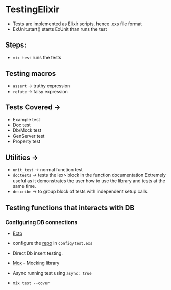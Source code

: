 # TestingElixir

- Tests are implemented as Elixir scripts, hence .exs file format
- ExUnit.start() starts ExUnit than runs the test

## Steps:
- `mix test` runs the tests

## Testing macros
- `assert` -> truthy expression
- `refute` -> falsy expression

## Tests Covered -> 
- Example test
- Doc test
- Db/Mock test
- GenServer test
- Property test

## Utilities ->
- `unit_test` -> normal function test
- `doctests` -> tests the iex> block in the function documentation
  Extremely useful as it demonstrates the user how to use the library and tests at the same time.
- `describe` -> to group block of tests with independent setup calls

## Testing functions that interacts with DB

### Configuring DB connections

- [Ecto](https://hexdocs.pm/ecto/getting-started.html#contenthttps://hexdocs.pm/ecto/getting-started.html#content)

- configure the [repo](https://hexdocs.pm/ecto/Ecto.Repo.html) in `config/test.exs`

- Direct Db insert testing.

- [Mox](https://hexdocs.pm/mox/Mox.html) - Mocking library

- Async running test using `async: true`

- `mix test --cover`